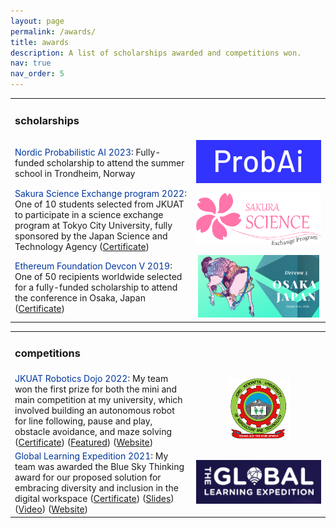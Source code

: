 ```yaml
---
layout: page
permalink: /awards/
title: awards
description: A list of scholarships awarded and competitions won.
nav: true
nav_order: 5
---
```


<style>
/* Define a class for the styled span */
.styled-span {
    color: #00369f;
    font-weight: 400;
}

/* Define a class for the styled image */
.styled-img {
    float: center;
    object-fit: contain;
    max-width: 200px;
    height: auto;
    max-height: 100px;
}

/* For mobile phone view */
  @media screen and (max-width: 768px) { 
    .styled-img {
      width: 60px;
      height: auto;
    }
  }
</style>

<table>

<tr>
<td><h3>scholarships</h3></td>
</tr>

<tr>
<td><span class="styled-span">Nordic Probabilistic AI 2023</span>: Fully-funded scholarship to attend the summer school in Trondheim, Norway</td>
<td style="text-align: center"><img class="styled-img" src="/assets/img/awards_preview/ProbAI.png" /></td>
</tr>  
  
<tr>
<td><span class="styled-span">Sakura Science Exchange program 2022</span>: One of 10 students selected from JKUAT to participate in a science exchange program at Tokyo City University, fully sponsored by the Japan Science and Technology Agency (<a href="https://drive.google.com/file/d/1beFyOtoibYtU5rF_NfTf79YncPfjbSvH/view?usp=drive_link">Certificate</a>)</td>
<td style="text-align: center"><img class="styled-img" src="/assets/img/awards_preview/Sakura science.png" /></td>
</tr>  
  
<tr>
<td><span class="styled-span">Ethereum Foundation Devcon V 2019</span>: One of 50 recipients worldwide selected for a fully-funded scholarship to attend the conference in Osaka, Japan (<a href="https://drive.google.com/file/d/1KPMwzv38DcBdLyJQJ_r53Ryt76my1o3j/view?usp=sharing">Certificate</a>)</td> 
<td style="text-align: center"><img class="styled-img" src="/assets/img/awards_preview/Devcon 5.png" /></td>
</tr> 

</table>

<table>

<tr>
<td><h3>competitions</h3></td>
</tr>

<tr>
<td><span class="styled-span">JKUAT Robotics Dojo 2022</span>: My team won the first prize for both the mini and main competition at my university, which involved building an autonomous robot for line following, pause and play, obstacle avoidance, and maze solving
(<a href="https://drive.google.com/file/d/1RxXGg8-l2kkHAoRkP5_Flsrh_vUjBppD/view?usp=sharing">Certificate</a>)
(<a href="https://www.jkuat.ac.ke/harnessing-students-innovation-in-robotics-engineering/">Featured</a>)
(<a href="https://roboticsdojo.github.io/competition2022.html">Website</a>)</td>
<td style="text-align: center"><img class="styled-img" src="/assets/img/awards_preview/Jkuat logo.png" /></td>
</tr>

<tr>
<td>
<span class="styled-span">Global Learning Expedition 2021</span>: My team was awarded the Blue Sky Thinking award for our proposed solution for embracing diversity and inclusion in the digital workspace
(<a href="https://drive.google.com/file/d/1Ru8F_yEoXwfT3k4CMCYjUsiE_7ceGxXr/view?usp=sharing">Certificate</a>)
(<a href="https://docs.google.com/presentation/d/1D0xeMncxtlDvI_Izn32GQysFcNsbE5YhLSY1r1WusWo/edit?usp=sharing">Slides</a>)
(<a href="https://youtu.be/cAyqZt6VUcc">Video</a>)
(<a href="https://www.the-global-learning-expedition.com/thrivingonline/september-2021">Website</a>)</td>
<td style="text-align: center"><img class="styled-img" src="/assets/img/awards_preview/GLE.png" /></td>
</tr>

</table>

